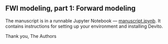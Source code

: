 ## FWI modeling, part 1: Forward modeling

The manuscript is in a runnable Jupyter Notebook — [manuscript.ipynb](notebooks/manuscript.ipynb). It contains instructions for setting up your environment and installing Devito.

Thank you,
The Authors

